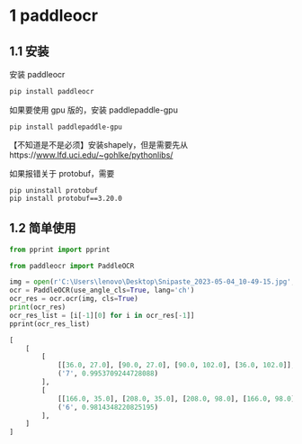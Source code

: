 # 1 paddleocr

## 1.1 安装

安装 paddleocr

```cmd
pip install paddleocr
```

如果要使用 gpu 版的，安装 paddlepaddle-gpu

```
pip install paddlepaddle-gpu
```

【不知道是不是必须】安装shapely，但是需要先从https://www.lfd.uci.edu/~gohlke/pythonlibs/

如果报错关于 protobuf，需要

```
pip uninstall protobuf
pip install protobuf==3.20.0
```

## 1.2 简单使用

```python
from pprint import pprint

from paddleocr import PaddleOCR

img = open(r'C:\Users\lenovo\Desktop\Snipaste_2023-05-04_10-49-15.jpg', mode='rb').read()
ocr = PaddleOCR(use_angle_cls=True, lang='ch')
ocr_res = ocr.ocr(img, cls=True)
print(ocr_res)
ocr_res_list = [i[-1][0] for i in ocr_res[-1]]
pprint(ocr_res_list)
```

```python
[
    [
        [
            [[36.0, 27.0], [90.0, 27.0], [90.0, 102.0], [36.0, 102.0]], 
            ('7', 0.9953709244728088)
        ], 
        [
            [[166.0, 35.0], [208.0, 35.0], [208.0, 98.0], [166.0, 98.0]], 
            ('6', 0.9814348220825195)
        ],
    ]
]
```







